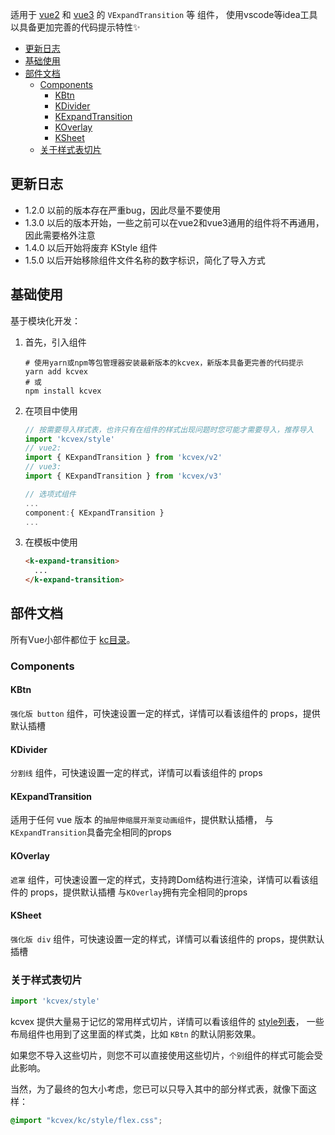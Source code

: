 适用于 [vue2](https://v2.vuejs.org/) 和 [vue3](https://vuejs.org/) 的 `VExpandTransition` 等 组件，
使用vscode等idea工具以具备更加完善的代码提示特性✨

<!-- TOC -->
  * [更新日志](#更新日志)
  * [基础使用](#基础使用)
  * [部件文档](#部件文档)
    * [Components](#components)
      * [KBtn](#kbtn)
      * [KDivider](#kdivider)
      * [KExpandTransition](#kexpandtransition)
      * [KOverlay](#koverlay)
      * [KSheet](#ksheet)
    * [关于样式表切片](#关于样式表切片)
<!-- TOC -->

## 更新日志

- 1.2.0 以前的版本存在严重bug，因此尽量不要使用
- 1.3.0 以后的版本开始，一些之前可以在vue2和vue3通用的组件将不再通用，因此需要格外注意
- 1.4.0 以后开始将废弃 KStyle 组件
- 1.5.0 以后开始移除组件文件名称的数字标识，简化了导入方式

## 基础使用

基于模块化开发：

1. 首先，引入组件
   ```shell
   # 使用yarn或npm等包管理器安装最新版本的kcvex，新版本具备更完善的代码提示
   yarn add kcvex
   # 或
   npm install kcvex
   ```
2. 在项目中使用
   ```javascript
   // 按需要导入样式表，也许只有在组件的样式出现问题时您可能才需要导入，推荐导入
   import 'kcvex/style'
   // vue2:
   import { KExpandTransition } from 'kcvex/v2'
   // vue3:
   import { KExpandTransition } from 'kcvex/v3'
   ```
   ```javascript
   // 选项式组件
   ...
   component:{ KExpandTransition }
   ...
   ```
2. 在模板中使用
   ```html
   <k-expand-transition>
     ...
   </k-expand-transition>
   ```

## 部件文档

所有Vue小部件都位于 [kc目录](./kc/)。

### Components

#### KBtn

`强化版 button` 组件，可快速设置一定的样式，详情可以看该组件的 props，提供默认插槽

#### KDivider

`分割线` 组件，可快速设置一定的样式，详情可以看该组件的 props

#### KExpandTransition

适用于任何 vue 版本 的`抽屉伸缩展开渐变动画组件`，提供默认插槽，
与`KExpandTransition`具备完全相同的props

#### KOverlay

`遮罩` 组件，可快速设置一定的样式，支持跨Dom结构进行渲染，详情可以看该组件的 props，提供默认插槽
与`KOverlay`拥有完全相同的props

#### KSheet

`强化版 div` 组件，可快速设置一定的样式，详情可以看该组件的 props，提供默认插槽

### 关于样式表切片

```js
import 'kcvex/style'
```

kcvex 提供大量易于记忆的常用样式切片，详情可以看该组件的 [style列表](./kc/style.js)，
一些布局组件也用到了这里面的样式类，比如 `KBtn` 的默认阴影效果。

如果您不导入这些切片，则您不可以直接使用这些切片，`个别`组件的样式可能会受此影响。

当然，为了最终的包大小考虑，您已可以只导入其中的部分样式表，就像下面这样：

```css
@import "kcvex/kc/style/flex.css";
```
